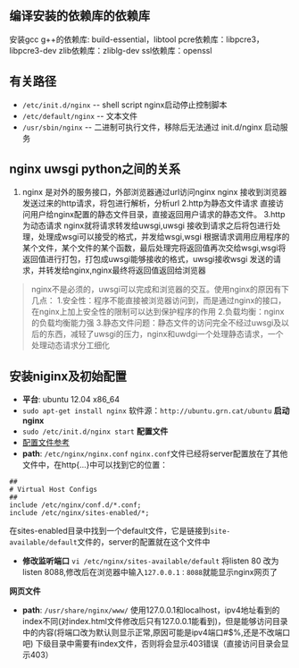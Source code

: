 ## 编译安装的依赖库的依赖库
安装gcc g++的依赖库: build-essential，libtool
pcre依赖库：libpcre3，libpcre3-dev
zlib依赖库：zliblg-dev
ssl依赖库：openssl

## 有关路径
- `/etc/init.d/nginx` -- shell script nginx启动停止控制脚本
- `/etc/default/nginx` -- 文本文件
- `/usr/sbin/nginx` -- 二进制可执行文件，移除后无法通过 init.d/nginx 启动服务

## nginx uwsgi python之间的关系
1. nginx 是对外的服务接口，外部浏览器通过url访问nginx
nginx 接收到浏览器发送过来的http请求，将包进行解析，分析url
2.http为静态文件请求
直接访问用户给nginx配置的静态文件目录，直接返回用户请求的静态文件。
3.http为动态请求
nginx就将请求转发给uwsgi,uwsgi 接收到请求之后将包进行处理，处理成wsgi可以接受的格式，并发给wsgi,wsgi 根据请求调用应用程序的某个文件，某个文件的某个函数，最后处理完将返回值再次交给wsgi,wsgi将返回值进行打包，打包成uwsgi能够接收的格式，uwsgi接收wsgi 发送的请求，并转发给nginx,nginx最终将返回值返回给浏览器
> nginx不是必须的，uwsgi可以完成和浏览器的交互。使用nginx的原因有下几点：
1.安全性：程序不能直接被浏览器访问到，而是通过nginx的接口，在nginx上加上安全性的限制可以达到保护程序的作用
2.负载均衡：nginx的负载均衡能力强
3.静态文件问题：静态文件的访问完全不经过uwsgi及以后的东西，减轻了uwsgi的压力，nginx和uwdgi一个处理静态请求，一个处理动态请求分工细化


## 安装niginx及初始配置
- **平台**: ubuntu 12.04 x86_64
- `sudo apt-get install nginx` 软件源：`http://ubuntu.grn.cat/ubuntu`
**启动nginx**
- `sudo /etc/init.d/nginx start`
**配置文件**
- [配置文件参考](http://www.ha97.com/5194.html)
- **path**: `/etc/nginx/nginx.conf`
`nginx.conf`文件已经将server配置放在了其他文件中，在http{...}中可以找到它的位置：
```
##
# Virtual Host Configs
##
include /etc/nginx/conf.d/*.conf;
include /etc/nginx/sites-enabled/*;
```
在sites-enabled目录中找到一个default文件，它是链接到`site-available/default`文件的，server的配置就在这个文件中
- **修改监听端口** 
`vi /etc/nginx/sites-available/default` 将listen 80 改为listen 8088,修改后在浏览器中输入`127.0.0.1：8088`就能显示nginx网页了

**网页文件**
- **path**: `/usr/share/nginx/www/`
使用127.0.0.1和localhost，ipv4地址看到的index不同(对index.html文件修改后只有127.0.0.1能看到)，但是能够访问目录中的内容(将端口改为默认则显示正常,原因可能是ipv4端口#$%,还是不改端口吧) 下级目录中需要有index文件，否则将会显示403错误（直接访问目录会显示403）
